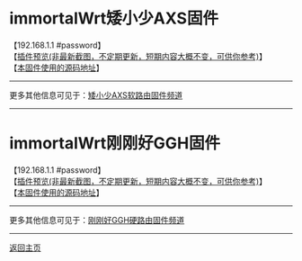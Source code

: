 # immortalWrt矮小少AXS固件

【192.168.1.1 #password】                    
【[插件预览(非最新截图，不定期更新，短期内容大概不变，可供你参考)](https://github.com/boduoyejieyi666/whonolikeboduoyejieyi/blob/main/AXS/1.png)】                       
【[本固件使用的源码地址](https://github.com/immortalwrt/immortalwrt)】            

---------------------------------------            
更多其他信息可见于：[矮小少AXS软路由固件频道](https://t.me/aixiaoshao)        

---------------------------------------    

# immortalWrt刚刚好GGH固件

【192.168.1.1 #password】                    
【[插件预览(非最新截图，不定期更新，短期内容大概不变，可供你参考)](https://github.com/boduoyejieyi666/whonolikeboduoyejieyi/blob/main/GGH/1.png)】                       
【[本固件使用的源码地址](https://github.com/coolsnowwolf/lede)】            

---------------------------------------            
更多其他信息可见于：[刚刚好GGH硬路由固件频道](https://t.me/joinchat/KemVTSG0XyEwMjVl)        

---------------------------------------   

[返回主页](https://github.com/boduoyejieyi666/whonolikeboduoyejieyi/blob/main/README.md)         
